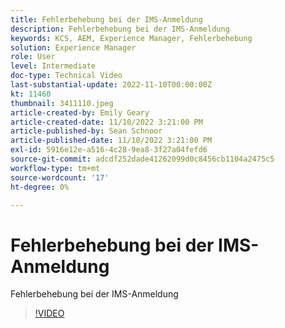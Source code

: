 ```yaml
---
title: Fehlerbehebung bei der IMS-Anmeldung
description: Fehlerbehebung bei der IMS-Anmeldung
keywords: KCS, AEM, Experience Manager, Fehlerbehebung
solution: Experience Manager
role: User
level: Intermediate
doc-type: Technical Video
last-substantial-update: 2022-11-10T00:00:00Z
kt: 11460
thumbnail: 3411110.jpeg
article-created-by: Emily Geary
article-created-date: 11/10/2022 3:21:00 PM
article-published-by: Sean Schnoor
article-published-date: 11/10/2022 3:21:00 PM
exl-id: 5916e12e-a516-4c28-9ea8-3f27a04fefd6
source-git-commit: adcdf252dade41262099d0c8456cb1104a2475c5
workflow-type: tm+mt
source-wordcount: '17'
ht-degree: 0%

---
```


# Fehlerbehebung bei der IMS-Anmeldung

Fehlerbehebung bei der IMS-Anmeldung

>[!VIDEO](https://video.tv.adobe.com/v/3411110/?quality=12&learn=on)
